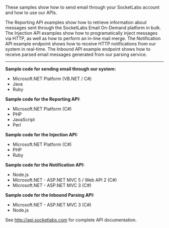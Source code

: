 These samples show how to send email through your SocketLabs account and how to use our APIs.

The Reporting API examples show how to retrieve information about messages sent through the SocketLabs Email On-Demand platform in bulk. The Injection API examples show how to programatically inject messages via HTTP, as well as how to perform an in-line mail merge. The Notification API example endpoint shows how to receive HTTP notifications from our system in real-time. The Inbound API example endpoint shows how to receive parsed email messages generated from our parsing service.

----

**Sample code for sending email through our system:**
- Microsoft.NET Platform (VB.NET / C#)
- Java
- Ruby

**Sample code for the Reporting API:**
- Microsoft.NET Platform (C#)
- PHP
- JavaScript
- Perl

**Sample code for the Injection API:**
- Microsoft.NET Platform (C#)
- PHP
- Ruby
 
**Sample code for the Notification API:**
- Node.js
- Microsoft.NET - ASP.NET MVC 5 / Web API 2 (C#)
- Microsoft.NET - ASP.NET MVC 3 (C#)

**Sample code for the Inbound Parsing API:**
- Microsoft.NET - ASP.NET MVC 3 (C#)
- Node.js

See http://api.socketlabs.com for complete API documentation.
